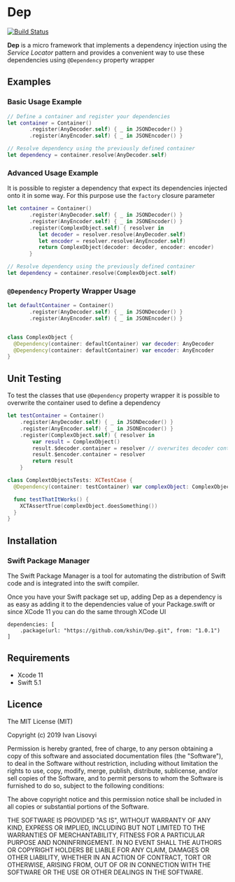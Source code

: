 # Dep
[![Build Status](https://app.bitrise.io/app/567be5d243fe7062/status.svg?token=bj-LZASRzSQZx5HFI6aImA)](https://app.bitrise.io/app/567be5d243fe7062)

**Dep** is a micro framework that implements a dependency injection using the *Service Locator* pattern and provides a convenient way to use these dependencies using `@Dependency` property wrapper

## Examples

### Basic Usage Example
```swift
// Define a container and register your dependencies 
let container = Container()
       .register(AnyDecoder.self) { _ in JSONDecoder() }
       .register(AnyEncoder.self) { _ in JSONEncoder() }

// Resolve dependency using the previously defined container 
let dependency = container.resolve(AnyDecoder.self)
```

### Advanced Usage Example
It is possible to register a dependency that expect its dependencies injected onto it in some way. For this purpose use the `factory` closure parameter
```swift
let container = Container()
       .register(AnyDecoder.self) { _ in JSONDecoder() }
       .register(AnyEncoder.self) { _ in JSONEncoder() }
       .register(ComplexObject.self) { resolver in 
          let decoder = resolver.resolve(AnyDecoder.self)
          let encoder = resolver.resolve(AnyEncoder.self)
          return ComplexObject(decoder: decoder, encoder: encoder)
       }

// Resolve dependency using the previously defined container 
let dependency = container.resolve(ComplexObject.self)
```

### `@Dependency` Property Wrapper Usage
```swift
let defaultContainer = Container()
       .register(AnyDecoder.self) { _ in JSONDecoder() }
       .register(AnyEncoder.self) { _ in JSONEncoder() }


class ComplexObject {
  @Dependency(container: defaultContainer) var decoder: AnyDecoder 
  @Dependency(container: defaultContainer) var encoder: AnyEncoder
}
```

## Unit Testing
To test the classes that use `@Dependency` property wrapper it is possible to overwrite the container used to define a dependency
```swift
let testContainer = Container()
    .register(AnyDecoder.self) { _ in JSONDecoder() }
    .register(AnyEncoder.self) { _ in JSONEncoder() }
    .register(ComplexObject.self) { resolver in
        var result = ComplexObject()
        result.$decoder.container = resolver // overwrites decoder container
        result.$encoder.container = resolver
        return result
    }

class ComplextObjectsTests: XCTestCase {
  @Dependency(container: testContainer) var complexObject: ComplexObject

  func testThatItWorks() {
    XCTAssertTrue(complexObject.doesSomething())
  }
}
```

## Installation

### Swift Package Manager 
The Swift Package Manager is a tool for automating the distribution of Swift code and is integrated into the swift compiler.

Once you have your Swift package set up, adding Dep as a dependency is as easy as adding it to the dependencies value of your Package.swift or since XCode 11 you can do the same through XCode UI

```
dependencies: [
    .package(url: "https://github.com/kshin/Dep.git", from: "1.0.1")
]
```

## Requirements 
- Xcode 11 
- Swift 5.1 


## Licence 
The MIT License (MIT)

Copyright (c) 2019 Ivan Lisovyi

Permission is hereby granted, free of charge, to any person obtaining a copy of
this software and associated documentation files (the "Software"), to deal in
the Software without restriction, including without limitation the rights to
use, copy, modify, merge, publish, distribute, sublicense, and/or sell copies of
the Software, and to permit persons to whom the Software is furnished to do so,
subject to the following conditions:

The above copyright notice and this permission notice shall be included in all
copies or substantial portions of the Software.

THE SOFTWARE IS PROVIDED "AS IS", WITHOUT WARRANTY OF ANY KIND, EXPRESS OR
IMPLIED, INCLUDING BUT NOT LIMITED TO THE WARRANTIES OF MERCHANTABILITY, FITNESS
FOR A PARTICULAR PURPOSE AND NONINFRINGEMENT. IN NO EVENT SHALL THE AUTHORS OR
COPYRIGHT HOLDERS BE LIABLE FOR ANY CLAIM, DAMAGES OR OTHER LIABILITY, WHETHER
IN AN ACTION OF CONTRACT, TORT OR OTHERWISE, ARISING FROM, OUT OF OR IN
CONNECTION WITH THE SOFTWARE OR THE USE OR OTHER DEALINGS IN THE SOFTWARE.

